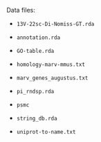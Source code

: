 Data files:

* `13V-22sc-Di-Nomiss-GT.rda`

* `annotation.rda`

* `GO-table.rda`

* `homology-marv-mmus.txt`

* `marv_genes_augustus.txt`

* `pi_rndsp.rda`

* `psmc`

* `string_db.rda`

* `uniprot-to-name.txt`

